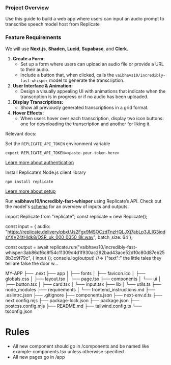 
### Project Overview

Use this guide to build a web app where users can input an audio prompt to transcribe speech model host from Replicate

### Feature Requirements

We will use **Next.js**, **Shadcn**, **Lucid**, **Supabase**, and **Clerk**.

1. **Create a Form:**
    - Set up a form where users can upload an audio file or provide a URL to their audio.
    - Include a button that, when clicked, calls the `vaibhavs10/incredibly-fast-whisper` model to generate the transcription.
2. **User Interface & Animation:**
    - Design a visually appealing UI with animations that indicate when the transcription is in progress or if no audio has been uploaded.
3. **Display Transcriptions:**
    - Show all previously generated transcriptions in a grid format.
4. **Hover Effects:**
    - When users hover over each transcription, display two icon buttons: one for downloading the transcription and another for liking it.

Relevant docs: 

Set the `REPLICATE_API_TOKEN` environment variable

```
export REPLICATE_API_TOKEN=<paste-your-token-here>
```

[Learn more about authentication](https://replicate.com/vaibhavs10/incredibly-fast-whisper/api/learn-more#authentication)

Install Replicate’s Node.js client library

```
npm install replicate
```

[Learn more about setup](https://replicate.com/vaibhavs10/incredibly-fast-whisper/api/learn-more#setup)

Run **vaibhavs10/incredibly-fast-whisper** using Replicate’s API. Check out the model's [schema](https://replicate.com/vaibhavs10/incredibly-fast-whisper/api/schema) for an overview of inputs and outputs.


import Replicate from "replicate";
const replicate = new Replicate();

const input = {
    audio: "https://replicate.delivery/pbxt/Js2Fgx9MSOCzdTnzHQLJXj7abLp3JLIG3iqdsYXV24tHIdk8/OSR_uk_000_0050_8k.wav",
    batch_size: 64
};

const output = await replicate.run("vaibhavs10/incredibly-fast-whisper:3ab86df6c8f54c11309d4d1f930ac292bad43ace52d10c80d87eb258b3c9f79c", { input });
console.log(output)
//=> {"text":" the little tales they tell are false the door w...




MY-APP
├── .next
├── app
│   ├── fonts
│   ├── favicon.ico
│   ├── globals.css
│   ├── layout.tsx
│   └── page.tsx
├── components
│   └── ui
│       ├── button.tsx
│       ├── card.tsx
│       └── input.tsx
├── lib
│   └── utils.ts
├── node_modules
├── requirements
│   └── frontend_instructions.md
├── .eslintrc.json
├── .gitignore
├── components.json
├── next-env.d.ts
├── next.config.mjs
├── package-lock.json
├── package.json
├── postcss.config.mjs
├── README.md
├── tailwind.config.ts
└── tsconfig.json

# Rules 
- All new component should go in /components and be named like example-components.tsx unless otherwise specified 
- All new pages go in /app
